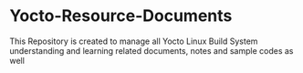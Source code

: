 # Yocto-Resource-Documents
This Repository is created to manage all Yocto Linux Build System understanding and learning related documents, notes and sample codes as well
